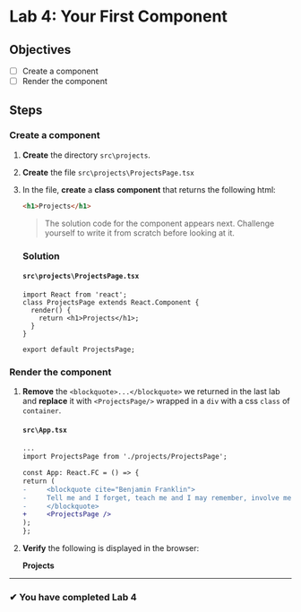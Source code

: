 # Lab 4: Your First Component

## Objectives

- [ ] Create a component
- [ ] Render the component

## Steps

### Create a component

1. **Create** the directory `src\projects`.
2. **Create** the file `src\projects\ProjectsPage.tsx`
3. In the file, **create** a **class** **component** that returns the following html:

   ```html
   <h1>Projects</h1>
   ```
   > The solution code for the component appears next. Challenge yourself to write it from scratch before looking at it.
   ### Solution

   #### `src\projects\ProjectsPage.tsx`

   ```tsx
   import React from 'react';
   class ProjectsPage extends React.Component {
     render() {
       return <h1>Projects</h1>;
     }
   }

   export default ProjectsPage;
   ```

### Render the component

1. **Remove** the `<blockquote>...</blockquote>` we returned in the last lab and **replace** it with `<ProjectsPage/>` wrapped in a `div` with a css `class` of `container`.

   #### `src\App.tsx`

   ```diff
   ...
   import ProjectsPage from './projects/ProjectsPage';

   const App: React.FC = () => {
   return (
   -     <blockquote cite="Benjamin Franklin">
   -     Tell me and I forget, teach me and I may remember, involve me and I learn.
   -     </blockquote>
   +     <ProjectsPage />
   );
   };
   ```

2. **Verify** the following is displayed in the browser:

   **Projects**

---

### &#10004; You have completed Lab 4
